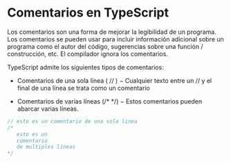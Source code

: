 # Comentarios en TypeScript
Los comentarios son una forma de mejorar la legibilidad de un programa. Los comentarios se pueden usar para incluir información adicional sobre un programa como el autor del código, sugerencias sobre una función / construcción, etc. El compilador ignora los comentarios.

TypeScript admite los siguientes tipos de comentarios:

* Comentarios de una sola línea ( // ) − Cualquier texto entre un // y el final de una línea se trata como un comentario

* Comentarios de varias líneas (/* */) − Estos comentarios pueden abarcar varias líneas.

```javascript
// esto es un comentario de una sola linea
/*
   esto es un
   comentario 
   de multiples lineas
*/
```